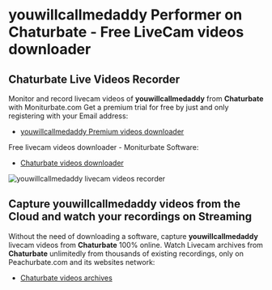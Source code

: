 # youwillcallmedaddy Performer on Chaturbate - Free LiveCam videos downloader

## Chaturbate Live Videos Recorder

Monitor and record livecam videos of **youwillcallmedaddy** from **Chaturbate** with Moniturbate.com
Get a premium trial for free by just and only registering with your Email address:
* [youwillcallmedaddy Premium videos downloader](https://moniturbate.com/request-demo-licence-key.html)

Free livecam videos downloader - Moniturbate Software:
* [Chaturbate videos downloader](https://moniturbate.com/moniturbate-download-software.html)

![youwillcallmedaddy livecam videos recorder](https://peachurnet.com/templates/moniturbate-software.png)


## Capture youwillcallmedaddy videos from the Cloud and watch your recordings on Streaming

Without the need of downloading a software, capture **youwillcallmedaddy** livecam videos from **Chaturbate** 100% online.
Watch Livecam archives from **Chaturbate** unlimitedly from thousands of existing recordings, only on Peachurbate.com and its websites network:
* [Chaturbate videos archives](https://peachurnet.com/)
